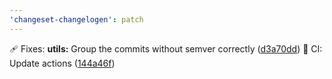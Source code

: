 ```yaml
---
'changeset-changelogen': patch
---
```


🩹 Fixes: **utils:** Group the commits without semver correctly ([d3a70dd](https://github.com/SettingDust/changeset-changelogen/commit/d3a70dd))
🤖 CI: Update actions ([144a46f](https://github.com/SettingDust/changeset-changelogen/commit/144a46f))
